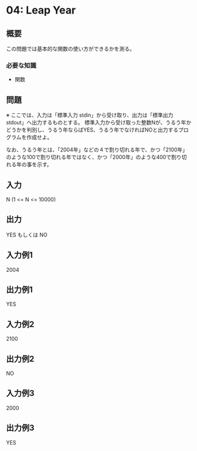 04: Leap Year
============

概要
------
この問題では基本的な関数の使い方ができるかを測る。

### 必要な知識
* 関数


問題
------
※ ここでは、入力は「標準入力 stdin」から受け取り、出力は「標準出力 stdout」へ出力するものとする。
標準入力から受け取った整数Nが、うるう年かどうかを判別し、うるう年ならばYES、うるう年でなければNOと出力するプログラムを作成せよ。

なお、うるう年とは、「2004年」などの４で割り切れる年で、かつ「2100年」のような100で割り切れる年ではなく、かつ「2000年」のような400で割り切れる年の事を示す。　

入力
-----------
N (1 <= N <= 10000)


出力
-----------
YES もしくは NO


入力例1
-----------
2004


出力例1
-----------
YES


入力例2
-----------
2100


出力例2
-----------
NO


入力例3
-----------
2000


出力例3
-----------
YES
